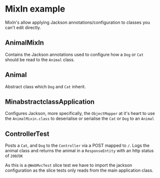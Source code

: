 # MixIn example #

MixIn's allow applying Jackson annotations/configuration to classes you can't edit directly.

## AnimalMixIn ##

Contains the Jackson annotations used to configure how a `Dog` or `Cat` should be read to the `Animal` class. 

## Animal ##

Abstract class which `Dog` and `Cat` inherit.

## MinabstractclassApplication ##

Configures Jackson, more specifically, the `ObjectMapper` at it's heart to use the `AnimalMixin.class` to deserialise or serialise the `Cat` or `Dog` to an `Animal`

## ControllerTest ##

Posts a `Cat`, and `Dog` to the `Controller` via a POST mapped to `/`. Logs the animal class and returns the animal in a `ResponseEntity` with an http status of `200`/`OK`

As this is a `@WebMvcTest` slice test we have to import the jackson configuration as the slice tests only reads from the main application class.